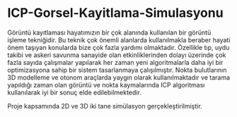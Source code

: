 # ICP-Gorsel-Kayitlama-Simulasyonu
Görüntü kayıtlaması hayatımızın bir çok alanında kullanılan bir görüntü işleme tekniğidir. Bu teknik çok önemli alanlarda kullanılmakla beraber hayati önem taşıyan konularda bize çok fazla yardımı olmaktadır. Özellikle tıp, uydu takibi ve askeri savunma sanayide olan etkinliklerinden dolayı üzerinde çok fazla sayıda çalışmalar yapılarak her zaman yeni algoritmalarla daha iyi bir optimizasyona sahip bir sistem tasarlanmaya çalışılmıştır. Nokta bulutlarının 3D modelleme ve otonom araçlarda yaygın olarak kullanılmaktadır ve tarama yapıldığı zaman olan görüntü ve nokta kaymalarında ICP algoritması kullanılarak iyi bir sonuç elde edilebilmektedir. 

Proje kapsamında 2D ve 3D iki tane simülasyon gerçekleştirilmiştir.
